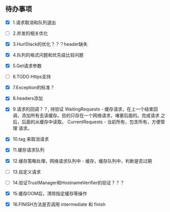 ## 待办事项

- [x] 1.请求取消和队列退出
- [ ] 2.并发的相关优化
- [x] 3.HurlStack的优化？？？header缺失
- [x] 4.队列的格式问题和优先级比较问题
- [x] 5.Get请求参数
- [ ] 6.TODO Https支持
- [x] 7.Exception的标准？
- [x] 8.headers添加
- [x] 9.请求的回调？？, 待验证
WaitingRequests - 缓存请求，在上一个结束回调，添加所有去读缓存。目的只存在一个网络请求，堵塞后面的。完成请求
之后，后面的从缓存中读取。
CurrentRequests - 当前所有，包含所有，方便管理 请求。
- [x] 10.tag 来取消请求
- [x] 11.缓存请求队列
- [x] 12.缓存策略处理，网络请求队列中 - 缓存，缓存队列中，判断是否过期
- [ ] 13.自定义请求
- [ ] 14.验证TrustManager和HostnameVerifier的验证？？？
- [x] 15.缓存OOM后，清除指定缓存等操作

- [x] 16.FINISH方法是否调用
intermediate 和 finish